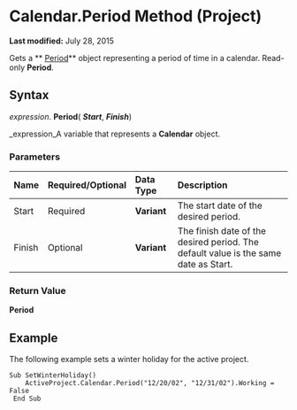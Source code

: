
# Calendar.Period Method (Project)

 **Last modified:** July 28, 2015

Gets a  ** [Period](84358c72-024f-e608-9424-8e9c6bad7259.md)** object representing a period of time in a calendar. Read-only **Period**.

## Syntax

 _expression_. **Period**( **_Start_**,  **_Finish_**)

 _expression_A variable that represents a  **Calendar** object.


### Parameters



|**Name**|**Required/Optional**|**Data Type**|**Description**|
|:-----|:-----|:-----|:-----|
|Start|Required| **Variant**|The start date of the desired period.|
|Finish|Optional| **Variant**| The finish date of the desired period. The default value is the same date as Start.|

### Return Value

 **Period**


## Example

The following example sets a winter holiday for the active project.


```
Sub SetWinterHoliday() 
    ActiveProject.Calendar.Period("12/20/02", "12/31/02").Working = False 
 End Sub
```

